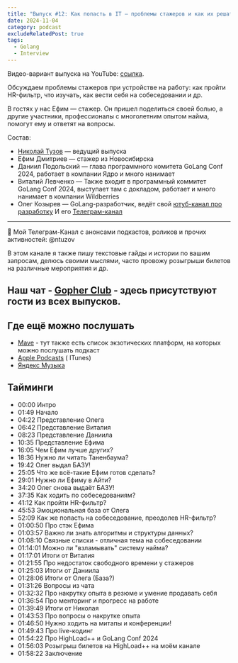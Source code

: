 ```yaml
---
title: "Выпуск #12: Как попасть в IT — проблемы стажеров и как их решать"
date: 2024-11-04
category: podcast
excludeRelatedPost: true
tags:
  - Golang
  - Interview
---
```


Видео-вариант выпуска на YouTube: [ссылка](https://youtu.be/YrZLNvl6xc0).

Обсуждаем проблемы стажеров при устройстве на работу: как пройти HR-фильтр, что изучать, как вести себя на собеседовании
и др.

В гостях у нас Ефим — стажер. Он пришел поделиться своей болью, а другие участники, профессионалы с многолетним опытом
найма, помогут ему и ответят на вопросы.

<PlayerEmbedApple title="Выпуск #12: Как попасть в IT — проблемы стажеров и как их решать"
author="Go Get Podcast"
authorId="id1610745137"
episodeId="1000675614779"
/>

Состав:

- [Николай Тузов](https://t.me/ntuzov) — ведущий выпуска
- Ефим Дмитриев — стажер из Новосибирска
- Даниил Подольский — глава программного комитета GoLang Conf 2024, работает в компании Ядро и много нанимает
- Виталий Левченко — Также входит в программный коммитет GoLang Conf 2024, выступает там с докладом, работает и много
  нанимает в компании Wildberries
- Олег Козырев — GoLang-разработчик, ведёт свой [ютуб-канал про разработку](https://www.youtube.com/@olezhek28go)
  И его [Телеграм-канал](https://t.me/olezhek28go)

<!-- more -->

------
👾 Мой Телеграм-Канал с анонсами подкастов, роликов и прочих активностей: @ntuzov

В этом канале я также пишу текстовые гайды и истории по вашим запросам, делюсь своими мыслями, часто провожу розыгрыши
билетов на различные мероприятия и др.

Наш чат - [Gopher Club](https://t.me/+RfalcB42UspmMDdi) - здесь присутствуют гости из всех выпусков.
------

## Где ещё можно послушать

- [Mave](https://gogetpodcast.mave.digital/ep-12) - тут также есть список экзотических платформ, на которых можно
  послушать подкаст
- [Apple Podcasts](https://podcasts.apple.com/us/podcast/ep-12-%D0%BA%D0%B0%D0%BA-%D0%BF%D0%BE%D0%BF%D0%B0%D1%81%D1%82%D1%8C-%D0%B2-it-%D0%BF%D1%80%D0%BE%D0%B1%D0%BB%D0%B5%D0%BC%D1%8B-%D1%81%D1%82%D0%B0%D0%B6%D0%B5%D1%80%D0%BE%D0%B2-%D0%B8-%D0%BA%D0%B0%D0%BA-%D0%B8%D1%85-%D1%80%D0%B5%D1%88%D0%B0%D1%82%D1%8C/id1610745137?i=1000675614779) (
  ITunes)
- [Яндекс Музыка](https://music.yandex.ru/album/21540938/track/132636109)

## Тайминги

- 00:00 Интро
- 01:49 Начало
- 04:22 Представление Олега
- 06:42 Представление Виталия
- 08:23 Представление Даниила
- 10:35 Представление Ефима
- 16:05 Чем Ефим лучше других?
- 18:36 Нужно ли читать Таненбаума?
- 19:42 Олег выдал БАЗУ!
- 25:05 Что же всё-такие Ефим готов сделать?
- 29:01 Нужно ли Ефиму в Айти?
- 34:20 Олег снова выдаёт БАЗУ!
- 37:35 Как ходить по собеседованиям?
- 41:12 Как пройти HR-фильтр?
- 45:53 Эмоциональная база от Олега
- 52:09 Как же попасть на собеседование, преодолев HR-фильтр?
- 01:00:50 Про стэк Ефима
- 01:03:57 Важно ли знать алгоритмы и структуры данных?
- 01:08:10 Связные списки - отличная тема на собеседовании
- 01:14:01 Можно ли "взламывать" систему найма?
- 01:17:01 Итоги от Виталия
- 01:21:55 Про недостаток свободного времени у стажеров
- 01:25:03 Итоги от Даниила
- 01:28:06 Итоги от Олега (База?)
- 01:31:26 Вопросы из чата
- 01:32:32 Про накрутку опыта в резюме и умение продавать себя
- 01:36:54 Про менторинг и прогресс на работе
- 01:39:49 Итоги от Николая
- 01:43:53 Про вопросы о накрутке опыта
- 01:46:50 Нужно ходить на митапы и конференции!
- 01:49:43 Про live-кодинг
- 01:54:22 Про HighLoad++ и GoLang Conf 2024
- 01:56:03 Розыгрыш билетов на HighLoad++ на моём канале
- 01:58:22 Заключение

<Remark></Remark>